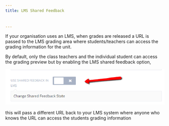 ```yaml
---
title: LMS Shared Feedback


---
```


If your organisation uses an LMS, when grades are released a URL is passed to the LMS grading area where students/teachers can access the grading information for the unit.

By default, only the class teachers and the individual student can access the grading preview but by enabling the LMS shared feedback option,


![LMS shared feedback](/img/lmssharedfeedback.png)

this will pass a different URL back to your LMS system where anyone who knows the URL can access the students grading information



